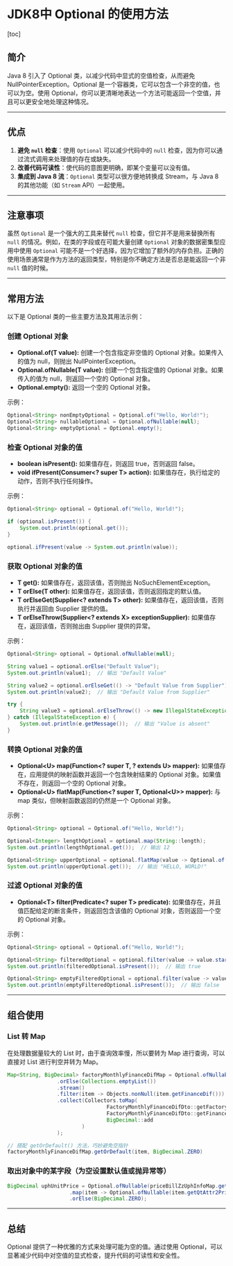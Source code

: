 # JDK8中 Optional 的使用方法

[toc]

## 简介

Java 8 引入了 Optional 类，以减少代码中显式的空值检查，从而避免 NullPointerException。Optional 是一个容器类，它可以包含一个非空的值，也可以为空。使用 Optional，你可以更清晰地表达一个方法可能返回一个空值，并且可以更安全地处理这种情况。

---

## 优点

1. **避免 `null` 检查**：使用 `Optional` 可以减少代码中的 `null` 检查，因为你可以通过流式调用来处理值的存在或缺失。
2. **改善代码可读性**：使代码的意图更明确，即某个变量可以没有值。
3. **集成到 Java 8 流**：`Optional` 类型可以很方便地转换成 Stream，与 Java 8 的其他功能（如 `Stream` API）一起使用。

---

## 注意事项

虽然 `Optional` 是一个强大的工具来替代 `null` 检查，但它并不是用来替换所有 `null` 的情况。例如，在类的字段或在可能大量创建 `Optional` 对象的数据密集型应用中使用 `Optional` 可能不是一个好选择，因为它增加了额外的内存负担。正确的使用场景通常是作为方法的返回类型，特别是你不确定方法是否总是能返回一个非 `null` 值的时候。

---

## 常用方法

以下是 Optional 类的一些主要方法及其用法示例：

### 创建 Optional 对象

- **Optional.of(T value):** 创建一个包含指定非空值的 Optional 对象。如果传入的值为 null，则抛出 NullPointerException。
- **Optional.ofNullable(T value):** 创建一个包含指定值的 Optional 对象。如果传入的值为 null，则返回一个空的 Optional 对象。
- **Optional.empty():** 返回一个空的 Optional 对象。

示例：

~~~java
Optional<String> nonEmptyOptional = Optional.of("Hello, World!");
Optional<String> nullableOptional = Optional.ofNullable(null);
Optional<String> emptyOptional = Optional.empty();
~~~

### 检查 Optional 对象的值

- **boolean isPresent():** 如果值存在，则返回 true，否则返回 false。
- **void ifPresent(Consumer<? super T> action):** 如果值存在，执行给定的动作，否则不执行任何操作。

示例：

~~~Java
Optional<String> optional = Optional.of("Hello, World!");

if (optional.isPresent()) {
    System.out.println(optional.get());
}

optional.ifPresent(value -> System.out.println(value));
~~~

### 获取 Optional 对象的值

- **T get():** 如果值存在，返回该值，否则抛出 NoSuchElementException。
- **T orElse(T other):** 如果值存在，返回该值，否则返回指定的默认值。
- **T orElseGet(Supplier<? extends T> other):** 如果值存在，返回该值，否则执行并返回由 Supplier 提供的值。
- **T orElseThrow(Supplier<? extends X> exceptionSupplier):** 如果值存在，返回该值，否则抛出由 Supplier 提供的异常。

示例：

~~~java
Optional<String> optional = Optional.ofNullable(null);

String value1 = optional.orElse("Default Value");
System.out.println(value1);  // 输出 "Default Value"

String value2 = optional.orElseGet(() -> "Default Value from Supplier");
System.out.println(value2);  // 输出 "Default Value from Supplier"

try {
    String value3 = optional.orElseThrow(() -> new IllegalStateException("Value is absent"));
} catch (IllegalStateException e) {
    System.out.println(e.getMessage());  // 输出 "Value is absent"
}
~~~

### 转换 Optional 对象的值

- **Optional\<U> map(Function<? super T, ? extends U> mapper):** 如果值存在，应用提供的映射函数并返回一个包含映射结果的 Optional 对象。如果值不存在，则返回一个空的 Optional 对象。
- **Optional\<U> flatMap(Function<? super T, Optional\<U>> mapper):** 与 map 类似，但映射函数返回的仍然是一个 Optional 对象。

示例：

~~~java
Optional<String> optional = Optional.of("Hello, World!");

Optional<Integer> lengthOptional = optional.map(String::length);
System.out.println(lengthOptional.get());  // 输出 12

Optional<String> upperOptional = optional.flatMap(value -> Optional.of(value.toUpperCase()));
System.out.println(upperOptional.get());  // 输出 "HELLO, WORLD!"
~~~

### 过滤 Optional 对象的值

- **Optional\<T> filter(Predicate<? super T> predicate):** 如果值存在，并且值匹配给定的断言条件，则返回包含该值的 Optional 对象，否则返回一个空的 Optional 对象。

示例：

~~~java
Optional<String> optional = Optional.of("Hello, World!");

Optional<String> filteredOptional = optional.filter(value -> value.startsWith("Hello"));
System.out.println(filteredOptional.isPresent());  // 输出 true

Optional<String> emptyFilteredOptional = optional.filter(value -> value.startsWith("Bye"));
System.out.println(emptyFilteredOptional.isPresent());  // 输出 false
~~~

---

## 组合使用

### List 转 Map

在处理数据量较大的 List 时，由于查询效率慢，所以要转为 Map 进行查询，可以直接对 List 进行判空并转为 Map。

~~~java
Map<String, BigDecimal> factoryMonthlyFinanceDifMap = Optional.ofNullable(factoryMonthlyFinanceDifList)
                .orElse(Collections.emptyList())
                .stream()
                .filter(item -> Objects.nonNull(item.getFinanceDif()))
                .collect(Collectors.toMap(
                                FactoryMonthlyFinanceDifDto::getFactoryCode,
                                FactoryMonthlyFinanceDifDto::getFinanceDif,
                                BigDecimal::add
                        )
                );

// 搭配 getOrDefault() 方法，巧妙避免空指针
factoryMonthlyFinanceDifMap.getOrDefault(item, BigDecimal.ZERO)
~~~

### 取出对象中的某字段（为空设置默认值或抛异常等）

~~~java
BigDecimal uphUnitPrice = Optional.ofNullable(priceBillZzUphInfoMap.get(entry.getKey()))
                    .map(item -> Optional.ofNullable(item.getQtAttr2Price()).orElse(BigDecimal.ZERO))
                    .orElse(BigDecimal.ZERO);
~~~

---

## 总结

Optional 提供了一种优雅的方式来处理可能为空的值。通过使用 Optional，可以显著减少代码中对空值的显式检查，提升代码的可读性和安全性。
